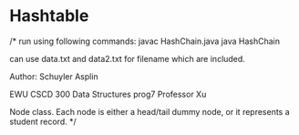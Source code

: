 # Hashtable
/*
run using following commands:
javac HashChain.java
java HashChain <filename>

can use data.txt and data2.txt for filename which are included.

Author: Schuyler Asplin

EWU CSCD 300 Data Structures prog7
Professor Xu 

Node class. Each node is either a head/tail dummy node, or it
represents a student record.
 */

